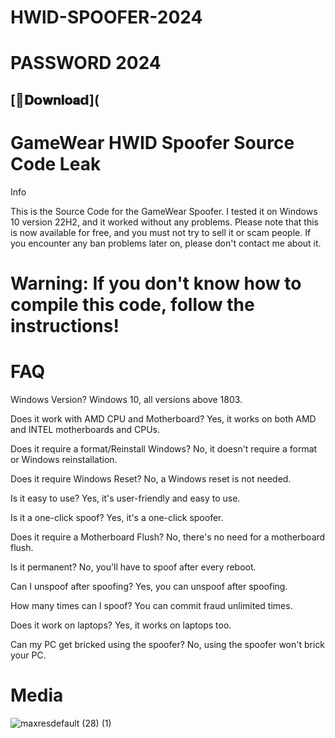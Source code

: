 # HWlD-SPOOFER-2024

# PASSWORD 2024 
## [📁𝐃𝗼𝐰𝐧𝐥𝐨𝐚𝗱](

# GameWear HWID Spoofer Source Code Leak
Info

This is the Source Code for the GameWear Spoofer. I tested it on Windows 10 version 22H2, and it worked without any problems. Please note that this is now available for free, and you must not try to sell it or scam people. If you encounter any ban problems later on, please don't contact me about it.


# Warning: If you don't know how to compile this code, follow the instructions!

# FAQ
Windows Version?
Windows 10, all versions above 1803.

Does it work with AMD CPU and Motherboard?
Yes, it works on both AMD and INTEL motherboards and CPUs.

Does it require a format/Reinstall Windows?
No, it doesn't require a format or Windows reinstallation.

Does it require Windows Reset?
No, a Windows reset is not needed.

Is it easy to use?
Yes, it's user-friendly and easy to use.

Is it a one-click spoof?
Yes, it's a one-click spoofer.

Does it require a Motherboard Flush?
No, there's no need for a motherboard flush.

Is it permanent?
No, you'll have to spoof after every reboot.

Can I unspoof after spoofing?
Yes, you can unspoof after spoofing.

How many times can I spoof?
You can commit fraud unlimited times.

Does it work on laptops?
Yes, it works on laptops too.

Can my PC get bricked using the spoofer?
No, using the spoofer won't brick your PC.

# Media

![maxresdefault (28) (1)](https://github.com/Simao11YT/HWlD-SPOOFER-2024/assets/143964175/ea354a7e-b931-41b7-b344-1b3876f54e70)
